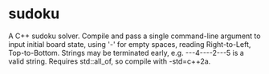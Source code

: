 # sudoku
 A C++ sudoku solver. Compile and pass a single command-line argument to input initial board state, using '-' for empty spaces, reading Right-to-Left, Top-to-Bottom. Strings may be terminated early, e.g. ---4----2---5 is a valid string. Requires std::all_of, so compile with -std=c++2a.